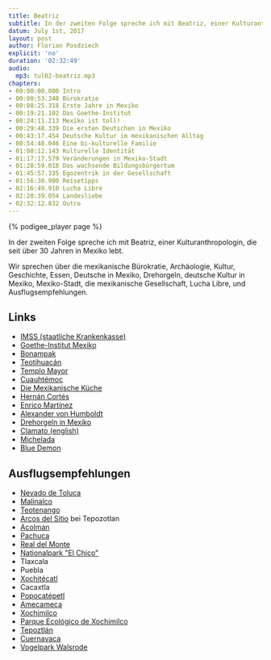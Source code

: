 ```yaml
---
title: Beatriz
subtitle: In der zweiten Folge spreche ich mit Beatriz, einer Kulturanthropologin, die seit über 30 Jahren in Mexiko lebt.
datum: July 1st, 2017
layout: post
author: Florian Posdziech
explicit: 'no'
duration: '02:32:49'
audio:
  mp3: tul02-beatriz.mp3
chapters:
- 00:00:00.000 Intro
- 00:00:53.348 Bürokratie
- 00:08:25.318 Erste Jahre in Mexiko
- 00:19:21.102 Das Goethe-Institut
- 00:24:11.213 Mexiko ist toll!
- 00:29:48.339 Die ersten Deutschen in Mexiko
- 00:43:17.454 Deutsche Kultur im mexikanischen Alltag
- 00:54:48.046 Eine bi-kulturelle Familie
- 01:08:12.143 Kulturelle Identität
- 01:17:17.579 Veränderungen in Mexiko-Stadt
- 01:28:59.018 Das wachsende Bildungsbürgertum
- 01:45:57.335 Egozentrik in der Gesellschaft
- 01:56:30.900 Reisetipps
- 02:16:49.910 Lucha Libre
- 02:28:39.054 Landesliebe
- 02:32:12.832 Outro
---
```


{% podigee_player page %}

In der zweiten Folge spreche ich mit Beatriz, einer Kulturanthropologin, die seit über 30 Jahren in Mexiko lebt.

Wir sprechen über die mexikanische Bürokratie, Archäologie, Kultur, Geschichte, Essen, Deutsche in Mexiko, Drehorgeln, deutsche Kultur in Mexiko, Mexiko-Stadt, die mexikanische Gesellschaft, Lucha Libre, und Ausflugsempfehlungen.

## Links

*   [IMSS (staatliche Krankenkasse)](https://de.wikipedia.org/wiki/Instituto_Mexicano_del_Seguro_Social)
*   [Goethe-Institut Mexiko](https://www.goethe.de/ins/mx/es/index.html)
*   [Bonampak](https://de.wikipedia.org/wiki/Bonampak)
*   [Teotihuacán](https://de.wikipedia.org/wiki/Teotihuac%C3%A1n)
*   [Templo Mayor](https://de.wikipedia.org/wiki/Templo_Mayor)
*   [Cuauhtémoc](https://de.wikipedia.org/wiki/Cuauht%C3%A9moc)
*   [Die Mexikanische Küche](https://de.wikipedia.org/wiki/Mexikanische_K%C3%BCche)
*   [Hernán Cortés](https://de.wikipedia.org/wiki/Hern%C3%A1n_Cort%C3%A9s)
*   [Enrico Martínez](https://en.wikipedia.org/wiki/Enrico_Mart%C3%ADnez)
*   [Alexander von Humboldt](https://de.wikipedia.org/wiki/Alexander_von_Humboldt)
*   [Drehorgeln in Mexiko](http://www.sueddeutsche.de/reise/drehorgeln-in-mexiko-stadt-nostalgie-auf-der-walze-1.1505665)
*   [Clamato (english)](https://en.wikipedia.org/wiki/Clamato)
*   [Michelada](https://de.wikipedia.org/wiki/Michelada)
*   [Blue Demon](https://de.wikipedia.org/wiki/Blue_Demon)

## Ausflugsempfehlungen

*   [Nevado de Toluca](https://de.wikipedia.org/wiki/Nevado_de_Toluca)
*   [Malinalco](https://de.wikipedia.org/wiki/Malinalco)
*   [Teotenango](https://de.wikipedia.org/wiki/Teotenango)
*   [Arcos del Sitio](https://de.wikipedia.org/wiki/Arcos_del_Sitio) bei Tepozotlan
*   [Acolman](https://de.wikipedia.org/wiki/Municipio_Acolman)
*   [Pachuca](https://de.wikipedia.org/wiki/Pachuca_de_Soto)
*   [Real del Monte](https://de.wikipedia.org/wiki/Mineral_del_Monte)
*   [Nationalpark "El Chico"](http://www.parqueelchico.gob.mx/)
*   Tlaxcala
*   Puebla
*   [Xochitécatl](https://de.wikipedia.org/wiki/Xochit%C3%A9catl)
*   Cacaxtla
*   [Popocatépetl](https://de.wikipedia.org/wiki/Popocat%C3%A9petl)
*   [Amecameca](https://de.wikipedia.org/wiki/Municipio_Amecameca)
*   [Xochimilco](https://www.google.com/search?site=&tbm=isch&source=hp&biw=1276&bih=698&q=Xochimilco&oq=Xochimilco&gs_l=img.3..0l10.55.371.0.529.4.2.0.2.2.0.130.225.1j1.2.0....0...1ac.1.64.img..0.4.234.EjV8z5bp9MM)
*   [Parque Ecológico de Xochimilco](http://www.pex.org.mx/quienes.html)
*   [Tepoztlán](https://de.wikipedia.org/wiki/Tepoztl%C3%A1n)
*   [Cuernavaca](https://de.wikipedia.org/wiki/Cuernavaca)
*   [Vogelpark Walsrode](http://www.weltvogelpark.de/)
